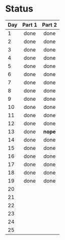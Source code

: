 # Status

| Day  |  Part 1  |  Part 2  |
| ---- |:--------:|:--------:|
| 1    | done     | done     |
| 2    | done     | done     |
| 3    | done     | done     |
| 4    | done     | done     |
| 5    | done     | done     |
| 6    | done     | done     |
| 7    | done     | done     |
| 8    | done     | done     |
| 9    | done     | done     |
| 10   | done     | done     |
| 11   | done     | done     |
| 12   | done     | done     |
| 13   | done     | **nope** |
| 14   | done     | done     |
| 15   | done     | done     |
| 16   | done     | done     |
| 17   | done     | done     |
| 18   | done     | done     |
| 19   | done     | done     |
| 20   |          |          |
| 21   |          |          |
| 22   |          |          |
| 23   |          |          |
| 24   |          |          |
| 25   |          |          |